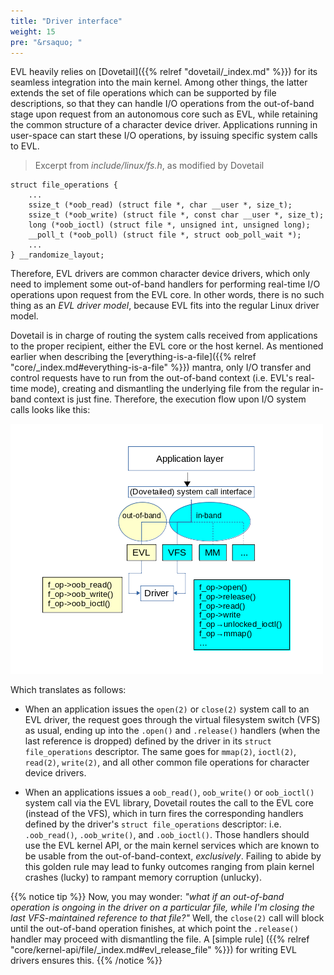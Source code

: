 ```yaml
---
title: "Driver interface"
weight: 15
pre: "&rsaquo; "
---
```


EVL heavily relies on [Dovetail]({{% relref "dovetail/_index.md" %}})
for its seamless integration into the main kernel. Among other things,
the latter extends the set of file operations which can be supported
by file descriptions, so that they can handle I/O operations from the
out-of-band stage upon request from an autonomous core such as EVL,
while retaining the common structure of a character device
driver. Applications running in user-space can start these I/O
operations, by issuing specific system calls to EVL.

> Excerpt from _include/linux/fs.h_, as modified by Dovetail
```
struct file_operations {
	...
	ssize_t (*oob_read) (struct file *, char __user *, size_t);
	ssize_t (*oob_write) (struct file *, const char __user *, size_t);
	long (*oob_ioctl) (struct file *, unsigned int, unsigned long);
	__poll_t (*oob_poll) (struct file *, struct oob_poll_wait *);
	...
} __randomize_layout;
```

Therefore, EVL drivers are common character device drivers, which only
need to implement some out-of-band handlers for performing real-time
I/O operations upon request from the EVL core. In other words, there
is no such thing as an _EVL driver model_, because EVL fits into the
regular Linux driver model.

Dovetail is in charge of routing the system calls received from
applications to the proper recipient, either the EVL core or the host
kernel.  As mentioned earlier when describing the
[everything-is-a-file]({{% relref
"core/_index.md#everything-is-a-file" %}}) mantra, only I/O transfer
and control requests have to run from the out-of-band context
(i.e. EVL's real-time mode), creating and dismantling the underlying
file from the regular in-band context is just fine. Therefore, the
execution flow upon I/O system calls looks like this:

![Alt text](/images/oob_calls.png "Out-of-band I/O handling")

Which translates as follows:

- When an application issues the `open(2)` or `close(2)` system call
  to an EVL driver, the request goes through the virtual filesystem
  switch (VFS) as usual, ending up into the `.open()` and `.release()`
  handlers (when the last reference is dropped) defined by the driver
  in its `struct file_operations` descriptor. The same goes for
  `mmap(2)`, `ioctl(2)`, `read(2)`, `write(2)`, and all other common
  file operations for character device drivers.

- When an applications issues a `oob_read()`, `oob_write()` or
  `oob_ioctl()` system call via the EVL library, Dovetail routes the
  call to the EVL core (instead of the VFS), which in turn fires the
  corresponding handlers defined by the driver's `struct
  file_operations` descriptor: i.e.  `.oob_read()`, `.oob_write()`,
  and `.oob_ioctl()`. Those handlers should use the EVL kernel API, or
  the main kernel services which are known to be usable from the
  out-of-band-context, _exclusively_. Failing to abide by this golden
  rule may lead to funky outcomes ranging from plain kernel crashes
  (lucky) to rampant memory corruption (unlucky).

{{% notice tip %}}
Now, you may wonder: _"what if an out-of-band operation is ongoing in
the driver on a particular file, while I'm closing the last
VFS-maintained reference to that file?"_ Well, the `close(2)` call
will block until the out-of-band operation finishes, at which point
the `.release()` handler may proceed with dismantling the file. A
[simple rule] ({{% relref
"core/kernel-api/file/_index.md#evl_release_file" %}}) for writing EVL
drivers ensures this.
{{% /notice %}}
